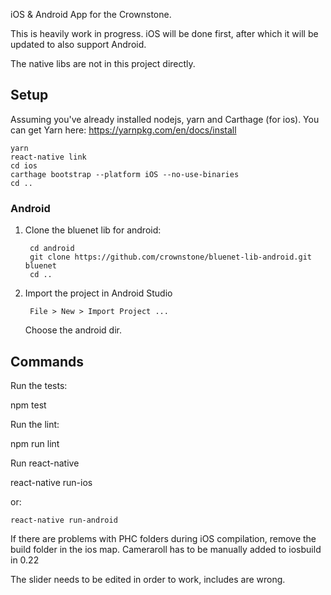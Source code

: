 iOS & Android App for the Crownstone.

This is heavily work in progress. iOS will be done first, after which it will be updated to also support Android.

The native libs are not in this project directly.

## Setup

Assuming you've already installed nodejs, yarn and Carthage (for ios). You can get Yarn here: https://yarnpkg.com/en/docs/install

```
yarn
react-native link
cd ios
carthage bootstrap --platform iOS --no-use-binaries
cd ..
```

### Android

1. Clone the bluenet lib for android:

        cd android
        git clone https://github.com/crownstone/bluenet-lib-android.git bluenet
        cd ..

2. Import the project in Android Studio

        File > New > Import Project ...

    Choose the android dir.

## Commands

Run the tests:

npm test

Run the lint:

npm run lint

Run react-native

react-native run-ios

or:
```
react-native run-android
```

If there are problems with PHC folders during iOS compilation, remove the build folder in the ios map.
Cameraroll has to be manually added to iosbuild in 0.22

The slider needs to be edited in order to work, includes are wrong.
